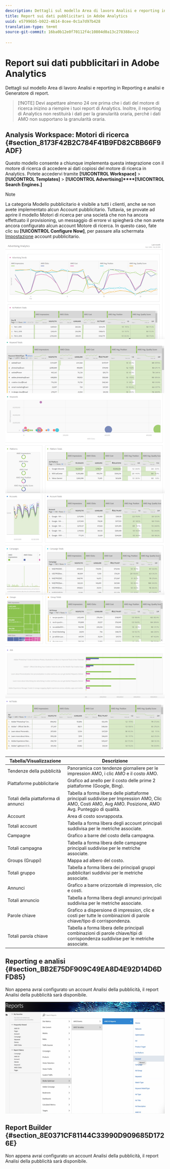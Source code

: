 ```yaml
---
description: Dettagli sul modello Area di lavoro Analisi e reporting in Reporting e analisi e Generatore di report.
title: Report sui dati pubblicitari in Adobe Analytics
uuid: e57996b5-b922-4614-8cee-0c1a7d97b428
translation-type: tm+mt
source-git-commit: 16ba0b12e0f70112f4c10804d0a13c278388ecc2

---
```



# Report sui dati pubblicitari in Adobe Analytics

Dettagli sul modello Area di lavoro Analisi e reporting in Reporting e analisi e Generatore di report.

> [!NOTE] Devi aspettare almeno 24 ore prima che i dati del motore di ricerca inizino a riempire i tuoi report di Analytics. Inoltre, il reporting di Analytics non restituirà i dati per la granularità oraria, perché i dati AMO non supportano la granularità oraria.

## Analysis Workspace: Motori di ricerca {#section_8173F42B2C784F41B9FD82CBB66F9ADF}

Questo modello consente a chiunque implementa questa integrazione con il motore di ricerca di accedere ai dati copiosi del motore di ricerca in Analytics. Potete accedervi tramite **[!UICONTROL Workspace]** &gt; **[!UICONTROL Templates]** &gt; **[!UICONTROL Advertising]****[!UICONTROL Search Engines.]**

>[!NOTE]
>
>La categoria Modello pubblicitario è visibile a tutti i clienti, anche se non avete implementato alcun Account pubblicitario. Tuttavia, se provate ad aprire il modello Motori di ricerca per una società che non ha ancora effettuato il provisioning, un messaggio di errore vi spiegherà che non avete ancora configurato alcun account Motore di ricerca. In questo caso, fate clic su **[!UICONTROL Configure Now]**, per passare alla schermata [Impostazione](/help/integrate/c-advertising-analytics/c-adanalytics-workflow/aa-create-ad-account.md) account pubblicitario.

![](assets/aa_aw.png)  ![](assets/aa_aw2.png) ![](assets/aa_aw3.png) ![](assets/aa_aw4.png)  ![](assets/aa_aw5.png) ![](assets/aa_aw6.png)

| Tabella/Visualizzazione | Descrizione |
|--- |--- |
| Tendenze della pubblicità | Panoramica con tendenze giornaliere per le impression AMO, i clic AMO e il costo AMO. |
| Piattaforme pubblicitarie | Grafico ad anello per il costo delle prime 2 piattaforme (Google, Bing). |
| Totali della piattaforma di annunci | Tabella a forma libera delle piattaforme principali suddivise per Impression AMO, Clic AMO, Costi AMO, Avg AMO. Posizione, AMO Avg. Punteggio di qualità. |
| Account | Area di costo sovrapposta. |
| Totali account | Tabella a forma libera degli account principali suddivisa per le metriche associate. |
| Campagne | Grafico a barre del costo della campagna. |
| Totali campagna | Tabella a forma libera delle campagne principali suddivise per le metriche associate. |
| Groups (Gruppi) | Mappa ad albero del costo. |
| Totali gruppo | Tabella a forma libera dei principali gruppi pubblicitari suddivisi per le metriche associate. |
| Annunci | Grafico a barre orizzontale di impression, clic e costi. |
| Totali annuncio | Tabella a forma libera degli annunci principali suddivisa per le metriche associate. |
| Parole chiave | Grafico a dispersione di impression, clic e costi per tutte le combinazioni di parole chiave/tipo di corrispondenza. |
| Totali parola chiave | Tabella a forma libera delle principali combinazioni di parole chiave/tipi di corrispondenza suddivise per le metriche associate. |

## Reporting e analisi {#section_BB2E75DF909C49EA8D4E92D14D6DFD85}

Non appena avrai configurato un account Analisi della pubblicità, il report Analisi della pubblicità sarà disponibile.

![](assets/aa_randa.png)

## Report Builder {#section_8E0371CF81144C33990D909685D1726E}

Non appena avrai configurato un account Analisi della pubblicità, il report Analisi della pubblicità sarà disponibile.
